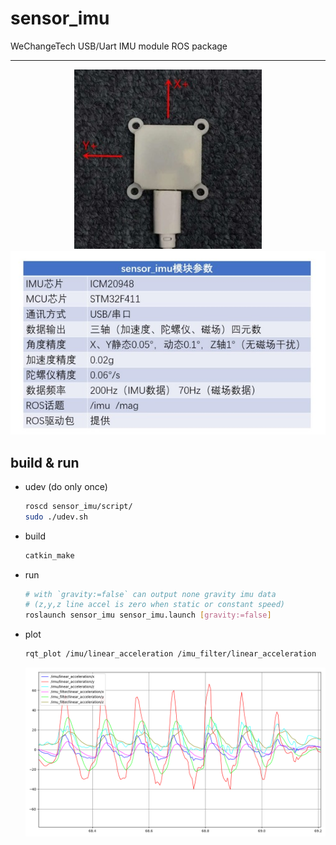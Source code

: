 # sensor_imu

WeChangeTech USB/Uart IMU module ROS package

-----

<p align="center">
    <img src="imgs/imu_module.jpg"/>
    </br>
    <img src="imgs/imu_params.jpg"/>
</p>

## build & run

* udev (do only once)
  ```sh
  roscd sensor_imu/script/
  sudo ./udev.sh
  ```

* build
  ```sh
  catkin_make
  ```

* run
  ```sh
  # with `gravity:=false` can output none gravity imu data
  # (z,y,z line accel is zero when static or constant speed)
  roslaunch sensor_imu sensor_imu.launch [gravity:=false]
  ```

* plot
  ```sh
  rqt_plot /imu/linear_acceleration /imu_filter/linear_acceleration
  ```

  <p align="center">
      <img src="imgs/imu_lpf.png"/>
  </p>
